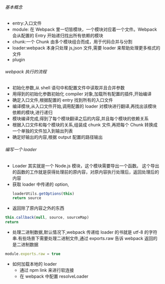 ###### 基本概念

- entry:入口文件
- module: 在 Webpack 里一切皆模块，一个模块对应着一个文件。Webpack 会从配置的 Entry 开始递归找出所有依赖的模块
- chunk:一个 Chunk 由多个模块组合而成，用于代码合并与分割
- loader:webpack 本身只处理 js,json 文件,需要 loader 来帮助处理更多格式的文件
- plugin

###### webpack 执行的流程

- 初始化参数,从 shell 语句中和配置文件中读取并且合并参数
- 用得到的初始化参数初始化 compiler 对象,加载所有配置的插件,开始编译
- 确定入口文件,根据配置的 entry 找到所有的入口文件
- 编译模块,从入口文件开始,调用配置的 loader 对模块进行翻译,再找出该模块依赖的模块,进行递归
- 模块编译完成,得到了每个模块翻译之后的内容,并且每个模块的依赖关系
- 根据入口文件和每个模块的关系,组装成 chunk 文件,再把每个 Chunk 转换成一个单独的文件加入到输出列表
- 确定好输出的内容,根据 output 配置的路径输出

###### 编写一个 loader

- Loader 其实就是一个 Node.js 模块，这个模块需要导出一个函数。 这个导出的函数的工作就是获得处理前的原内容，对原内容执行处理后，返回处理后的内容
- 获取 loader 中传递的 option,
  ```js
  loaderUtils.getOptions(this)
  return source
  ```
- 返回除了原内容之外的东西

```js
this.callback(null, source, sourceMap)
return
```

- 处理二进制数据,默认情况下,webpack 传递给 loader 的书就是 utf-8 的字符串.有些场景下需要处理二进制文件,通过 exports.raw 告诉 webpack 返回的是二进制数据

```js
module.exports.raw = true
```

- 如何加载本地的 loader
  - 通过 npm link 来进行软连接
  - 在 webpack 中配置 resolveLoader
